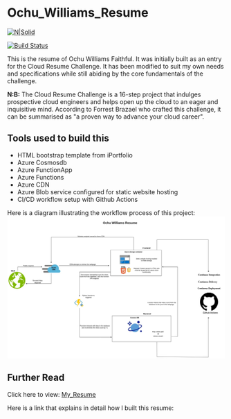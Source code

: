 # Ochu_Williams_Resume

[![N|Solid](https://cldup.com/dTxpPi9lDf.thumb.png)](https://nodesource.com/products/nsolid)

[![Build Status](https://travis-ci.org/joemccann/dillinger.svg?branch=master)](https://travis-ci.org/joemccann/dillinger)

This is the resume of Ochu Williams Faithful.
It was initially built as an entry for the Cloud Resume Challenge. It has been modified to suit my own needs and specifications while still abiding by the core fundamentals of the challenge.

**N:B:** The Cloud Resume Challenge is a 16-step project that indulges prospective cloud engineers and helps open up the cloud to an eager and inquisitive mind. 
According to Forrest Brazael who crafted this challenge, it can be summarised as "a proven way to advance your cloud career".

## Tools used to build this

- HTML bootstrap template from iPortfolio 
- Azure Cosmosdb
- Azure FunctionApp
- Azure Functions
- Azure CDN
- Azure Blob service configured for static website hosting
- CI/CD workflow setup with Github Actions

Here is a diagram illustrating the workflow process of this project:
![Ochu_Williams_Resume_Workflow](/frontend/assets/img/OchuWilliams_Resume.jpg "Resume_Workflow_Image")

## Further Read
Click here to view: [My_Resume](https://www.williamsochu.me)

Here is a link that explains in detail how I built this resume: 

